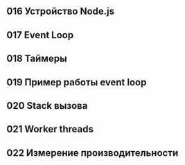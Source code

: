 ## 016 Устройство Node.js



## 017 Event Loop



## 018 Таймеры



## 019 Пример работы event loop



## 020 Stack вызова



## 021 Worker threads



## 022 Измерение производительности